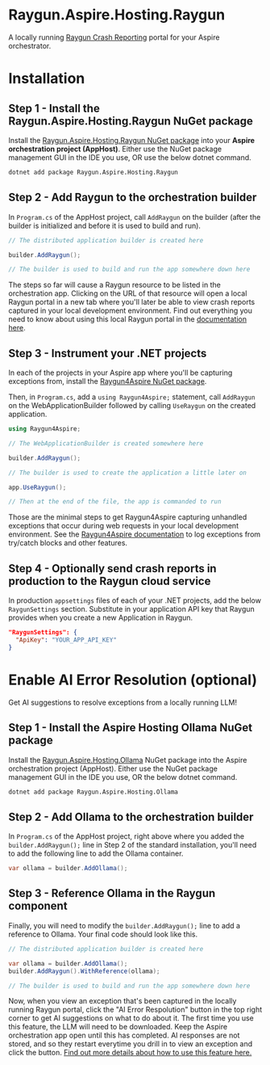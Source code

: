 # Raygun.Aspire.Hosting.Raygun

A locally running [Raygun Crash Reporting](https://raygun.com/platform/crash-reporting) portal for your Aspire orchestrator.

# Installation

## Step 1 - Install the Raygun.Aspire.Hosting.Raygun NuGet package

Install the [Raygun.Aspire.Hosting.Raygun NuGet package](https://www.nuget.org/packages/Raygun.Aspire.Hosting.Raygun) into your **Aspire orchestration project (AppHost)**. Either use the NuGet package management GUI in the IDE you use, OR use the below dotnet command.

```bash
dotnet add package Raygun.Aspire.Hosting.Raygun
```

## Step 2 - Add Raygun to the orchestration builder

In `Program.cs` of the AppHost project, call `AddRaygun` on the builder (after the builder is initialized and before it is used to build and run).

```csharp
// The distributed application builder is created here

builder.AddRaygun();

// The builder is used to build and run the app somewhere down here
```

The steps so far will cause a Raygun resource to be listed in the orchestration app. Clicking on the URL of that resource will open a local Raygun portal in a new tab where you'll later be able to view crash reports captured in your local development environment. Find out everything you need to know about using this local Raygun portal in the [documentation here](https://raygun.com/documentation/language-guides/dotnet/crash-reporting/aspire/#locally-running-raygun-portal).

## Step 3 - Instrument your .NET projects

In each of the projects in your Aspire app where you'll be capturing exceptions from, install the [Raygun4Aspire NuGet package](https://www.nuget.org/packages/Raygun4Aspire/).

Then, in `Program.cs`, add a `using Raygun4Aspire;` statement, call `AddRaygun` on the WebApplicationBuilder followed by calling `UseRaygun` on the created application.

```csharp
using Raygun4Aspire;

// The WebApplicationBuilder is created somewhere here

builder.AddRaygun();

// The builder is used to create the application a little later on

app.UseRaygun();

// Then at the end of the file, the app is commanded to run
```

Those are the minimal steps to get Raygun4Aspire capturing unhandled exceptions that occur during web requests in your local development environment. See the [Raygun4Aspire documentation](https://github.com/MindscapeHQ/raygun4aspire?tab=readme-ov-file#manually-sending-exceptions) to log exceptions from try/catch blocks and other features.

## Step 4 - Optionally send crash reports in production to the Raygun cloud service

In production `appsettings` files of each of your .NET projects, add the below `RaygunSettings` section. Substitute in your application API key that Raygun provides when you create a new Application in Raygun.

```json
"RaygunSettings": {
  "ApiKey": "YOUR_APP_API_KEY"
}
```

# Enable AI Error Resolution (optional)

Get AI suggestions to resolve exceptions from a locally running LLM!

## Step 1 - Install the Aspire Hosting Ollama NuGet package

Install the [Raygun.Aspire.Hosting.Ollama](https://www.nuget.org/packages/Raygun.Aspire.Hosting.Ollama#readme-body-tab) NuGet package into the Aspire orchestration project (AppHost). Either use the NuGet package management GUI in the IDE you use, OR the below dotnet command.

```bash
dotnet add package Raygun.Aspire.Hosting.Ollama
```

## Step 2 - Add Ollama to the orchestration builder

In `Program.cs` of the AppHost project, right above where you added the `builder.AddRaygun();` line in Step 2 of the standard installation, you'll need to add the following line to add the Ollama container.

```csharp
var ollama = builder.AddOllama();
```

## Step 3 - Reference Ollama in the Raygun component

Finally, you will need to modify the `builder.AddRaygun();` line to add a reference to Ollama. Your final code should look like this.

```csharp
// The distributed application builder is created here

var ollama = builder.AddOllama();
builder.AddRaygun().WithReference(ollama);

// The builder is used to build and run the app somewhere down here
```

Now, when you view an exception that's been captured in the locally running Raygun portal, click the "AI Error Respolution" button in the top right corner to get AI suggestions on what to do about it.
The first time you use this feature, the LLM will need to be downloaded. Keep the Aspire orchestration app open until this has completed.
AI responses are not stored, and so they restart everytime you drill in to view an exception and click the button.
[Find out more details about how to use this feature here.](https://raygun.com/documentation/language-guides/dotnet/crash-reporting/aspire#using-ai-error-resolution-within-aspire)
